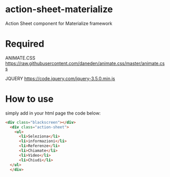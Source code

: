 # action-sheet-materialize
Action Sheet component for Materialize framework

# Required

ANIMATE.CSS 
https://raw.githubusercontent.com/daneden/animate.css/master/animate.css

JQUERY
https://code.jquery.com/jquery-3.5.0.min.js

# How to use

simply add in your html page the code below:

```html
<div class="blackscreen"></div>
  <div class="action-sheet">
    <ul>
      <li>Seleziona</li>
      <li>informazioni</li>
      <li>Referenze</li>
      <li>Chiamate</li>
      <li>Video</li>
      <li>Chiudi</li>
  </ul>
  </div>

